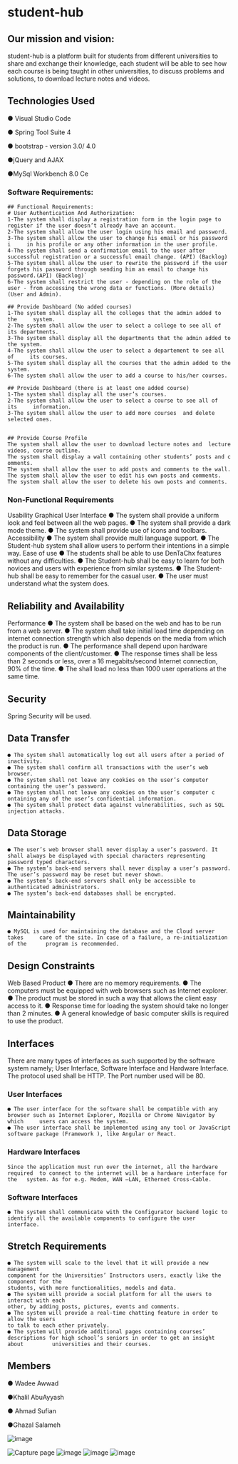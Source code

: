 # student-hub


## Our mission and vision:
student-hub is a platform built for students from different universities to share and exchange their knowledge, each student will be able to see how each course is being taught in other universities, to discuss problems and solutions, to download lecture notes and videos.


## Technologies Used
● Visual Studio Code

● Spring Tool Suite 4

● bootstrap - version 3.0/ 4.0

●jQuery and AJAX

●MySql Workbench 8.0 Ce


### Software Requirements:

	## Functional Requirements:
	# User Authentication And Authorization:
	1-The system shall display a registration form in the login page to 		register if the user doesn’t already have an account.
	2-The system shall allow the user login using his email and password.
	3-The system shall allow the user to change his email or his password i		in his profile or any other information in the user profile.
	4-The system shall send a confirmation email to the user after 		successful registration or a successful email change. (API) (Backlog)
	5-The system shall allow the user to rewrite the password if the user 		forgets his password through sending him an email to change his 	password.(API) (Backlog)`
	6-The system shall restrict the user - depending on the role of the 		user - from accessing the wrong data or functions. (More details) 		(User and Admin).

	## Provide Dashboard (No added courses)
	1-The system shall display all the colleges that the admin added to the 	system.
	2-The system shall allow the user to select a college to see all of  		its departments.
	3-The system shall display all the departments that the admin added to 		the system.
	4-The system shall allow the user to select a departement to see all of  	its courses.
	5-The system shall display all the courses that the admin added to the 		system.
	6-The system shall allow the user to add a course to his/her courses.

	## Provide Dashboard (there is at least one added course)
	1-The system shall display all the user’s courses.
	2-The system shall allow the user to select a course to see all of  its 	information.
	3-The system shall allow the user to add more courses  and delete 		selected ones.


	## Provide Course Profile
	The system shall allow the user to download lecture notes and  lecture 		videos, course outline.
	The system shall display a wall containing other students’ posts and c		omments.
	The system shall allow the user to add posts and comments to the wall.
	The system shall allow the user to edit his own posts and comments.
	The system shall allow the user to delete his own posts and comments.


### Non-Functional Requirements
Usability
Graphical User Interface
	● The system shall provide a uniform look and feel between all the web 		pages.
	● The system shall provide a dark mode theme.
	● The system shall provide use of icons and toolbars.
Accessibility
	● The system shall provide multi language support.
	● The Student-hub system shall allow users to perform their intentions 		in a simple way.
Ease of use
	● The students shall be able to use DenTaChx features without any 	difficulties.
	● The Student-hub shall be easy to learn for both novices and users 		with experience from similar systems.
	● The Student-hub shall be easy to remember for the casual user.
	● The user must understand what the system does.
## Reliability and Availability
Performance
	● The system shall be based on the web and has to be run from a web 		server.
	● The system shall take initial load time depending on internet 	connection strength which also depends on the media from which the 		product is run.
	● The performance shall depend upon hardware components of the
	client/customer.
	● The response times shall be less than 2 seconds or less, over a 16 		megabits/second Internet connection, 90% of the time.
	● The shall load no less than 1000 user operations at the same time.

## Security
Spring Security will be used.



## Data Transfer
	● The system shall automatically log out all users after a period of
	inactivity.
	● The system shall confirm all transactions with the user’s web 	browser.
	● The system shall not leave any cookies on the user’s computer
	containing the user’s password.
	● The system shall not leave any cookies on the user’s computer c	ontaining any of the user’s confidential information.
	● The system shall protect data against vulnerabilities, such as SQL 		injection attacks.
## Data Storage
	● The user’s web browser shall never display a user’s password. It 		shall always be displayed with special characters representing 		password typed characters.
	● The system’s back-end servers shall never display a user’s password. 		The user’s password may be reset but never shown.
	● The system’s back-end servers shall only be accessible to 		authenticated administrators.
	● The system’s back-end databases shall be encrypted.

## Maintainability
	● MySQL is used for maintaining the database and the Cloud server takes 	care of the site. In case of a failure, a re-initialization of the 		program is recommended.

## Design Constraints
Web Based Product
	● There are no memory requirements.
	● The computers must be equipped with web browsers such as Internet 		explorer.
	● The product must be stored in such a way that allows the client easy 		access to it.
	● Response time for loading the system should take no longer than 2 		minutes.
	● A general knowledge of basic computer skills is required to use the 		product.

## Interfaces

There are many types of interfaces as such supported by the software system namely; User
Interface, Software Interface and Hardware Interface.
The protocol used shall be HTTP.
The Port number used will be 80.


### User Interfaces
	● The user interface for the software shall be compatible with any 	browser such as Internet Explorer, Mozilla or Chrome Navigator by which 	users can access the system.
	● The user interface shall be implemented using any tool or JavaScript 		software package (Framework ), like Angular or React.
### Hardware Interfaces
	Since the application must run over the internet, all the hardware 	required  to connect to the internet will be a hardware interface for the 	system. As for e.g. Modem, WAN –LAN, Ethernet Cross-Cable.
### Software Interfaces
	● The system shall communicate with the Configurator backend logic to 		identify all the available components to configure the user 		interface.
	
## Stretch Requirements
	● The system will scale to the level that it will provide a new 	management
	component for the Universities’ Instructors users, exactly like the 	component for the
	students, with more functionalities, models and data. 
	● The system will provide a social platform for all the users to 	interact with each
	other, by adding posts, pictures, events and comments.
	● The system will provide a real-time chatting feature in order to 	allow the users
	to talk to each other privately.
	● The system will provide additional pages containing courses’ 		descriptions for high school’s seniors in order to get an insight about 		universities and their courses. 
## Members

● Wadee Awwad

●Khalil AbuAyyash

● Ahmad Sufian

●Ghazal Salameh
	
![image](https://user-images.githubusercontent.com/82997200/124712371-eaae7900-df07-11eb-8f47-f0c8c195c553.png)


![Capture page](https://user-images.githubusercontent.com/82997200/124712175-a1f6c000-df07-11eb-8776-f74e9ae4d4f8.PNG)
![image](https://user-images.githubusercontent.com/82997200/124712522-1467a000-df08-11eb-8610-c54450feb6ee.png)
![image](https://user-images.githubusercontent.com/82997200/124712574-28ab9d00-df08-11eb-9cc1-d577de27e488.png)
![image](https://user-images.githubusercontent.com/82997200/124712756-65779400-df08-11eb-88b4-4fad218b4b43.png)












